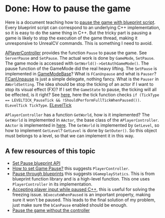 # Done: How to pause the game

Here is a document teaching how to [pause the game with blueprint script](https://docs.unrealengine.com/latest/INT/Engine/UMG/QuickStart/5/). Every blueprint script can correspond to an underlying C++ implementation, so it is easy to do the same thing in C++. But the tricky part is pausing a game is likely to stop the execution of the game thread, making it unresponsive to UnrealCV commands. This is something I need to avoid.

[APlayerController](https://github.com/EpicGames/UnrealEngine/blob/release/Engine/Source/Runtime/Engine/Private/PlayerController.cpp) provides the function `Pause` to pause the game. See `ServerPause` and `SetPause`. The actual work is done by `GameMode`, `SetPause`. The game mode is accessed with `GetWorld()->GetAuthGameMode()`. The pause function of the GameMode did the real heavy lifting. The `SetPause` is implemented in [GameModeBase](https://github.com/EpicGames/UnrealEngine/blob/release/Engine/Source/Runtime/Engine/Private/GameModeBase.cpp#L156)? What is `FCanUnpause` and what is `Pauser`? [FCanUnpause](https://github.com/EpicGames/UnrealEngine/blob/release/Engine/Source/Runtime/Engine/Classes/GameFramework/GameModeBase.h#L23) is just a simple delegate, nothing fancy. What is the `Pauser` in `AWorldSetting`. The idea should be stop the ticking of an actor if I want to stop its visual effect (FX)? If I set the `GameState` to pause, the ticking will all be effected, is it right? See [here](https://github.com/EpicGames/UnrealEngine/blob/release/Engine/Source/Runtime/Engine/Private/PlayerController.cpp#L3960), here the tick function checks `if (TickType == LEVELTICK_PauseTick && !ShouldPerformFullTickWhenPaused())`. `ELevelTick TickType`. [ELevelTick](https://github.com/EpicGames/UnrealEngine/blob/release/Engine/Source/Runtime/Engine/Classes/Engine/EngineBaseTypes.h#L55)

`APlayerController` has a function `GetWorld`, how is it implemented? The `GetWorld` is implemented in `AActor`, the base class of the `APlayerController`. `AActor` is implemented in [here](https://github.com/EpicGames/UnrealEngine/blob/release/Engine/Source/Runtime/Engine/Private/Actor.cpp#L281). The `GetWorld` is implemented by `GetLevel`, so how to implement `GetLevel`? `GetLevel` is done by `GetOuter()`. So this object must belongs to a level, so that we can implement it in this way.

## A few resources of this topic
- [Set Pause blueprint API](https://docs.unrealengine.com/latest/INT/BlueprintAPI/Game/SetGamePaused/index.html)
- [How to set Game Pause?](https://answers.unrealengine.com/questions/30319/how-to-set-game-pause.html) this suggests `PlayerController`.
- [Pause through blueprints](https://answers.unrealengine.com/questions/211996/how-do-i-pause-the-whole-level-through-blueprints.html) this suggests `UGameplayStatics`. This is from blueprint function library and is a high-level function. This one uses `PlayerController` in its implementation.
- [Accepting player input while paused C++](https://answers.unrealengine.com/questions/143905/accepting-player-input-while-paused-c.html), this is useful for solving the freezing issue. `bExecuteWhenPaused` is an important property, making sure it won't be paused. This leads to the final solution of my problem, just make sure the `bCanPause` enabled should be enough.
- [Pause the game without the controller](https://answers.unrealengine.com/questions/19199/how-do-i-pause-the-game-without-the-player-control.html)